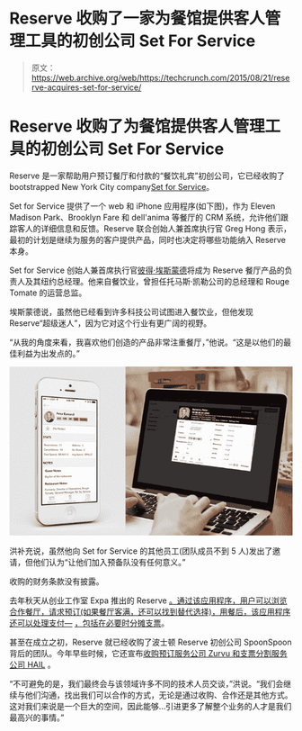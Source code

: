 # Reserve 收购了一家为餐馆提供客人管理工具的初创公司 Set For Service 

> 原文：<https://web.archive.org/web/https://techcrunch.com/2015/08/21/reserve-acquires-set-for-service/>

# Reserve 收购了为餐馆提供客人管理工具的初创公司 Set For Service

Reserve 是一家帮助用户预订餐厅和付款的“餐饮礼宾”初创公司，它已经收购了 bootstrapped New York City company[Set for Service](https://web.archive.org/web/20221005162854/http://landing.setforservice.com/)。

Set for Service 提供了一个 web 和 iPhone 应用程序(如下图)，作为 Eleven Madison Park、Brooklyn Fare 和 dell'anima 等餐厅的 CRM 系统，允许他们跟踪客人的详细信息和反馈。Reserve 联合创始人兼首席执行官 Greg Hong 表示，最初的计划是继续为服务的客户提供产品，同时也决定将哪些功能纳入 Reserve 本身。

Set for Service 创始人兼首席执行官[彼得·埃斯蒙德](https://web.archive.org/web/20221005162854/https://www.linkedin.com/pub/peter-esmond/a/80b/32a)将成为 Reserve 餐厅产品的负责人及其纽约总经理。他来自餐饮业，曾担任托马斯·凯勒公司的总经理和 Rouge Tomate 的运营总监。

埃斯蒙德说，虽然他已经看到许多科技公司试图进入餐饮业，但他发现 Reserve“超级迷人”，因为它对这个行业有更广阔的视野。

“从我的角度来看，我喜欢他们创造的产品非常注重餐厅，”他说。“这是以他们的最佳利益为出发点的。”

![Set for Service](img/3f68a51cbdd994cc5f0905871fb7870c.png)

洪补充说，虽然他向 Set for Service 的其他员工(团队成员不到 5 人)发出了邀请，但他们认为“让他们加入预备队没有任何意义。”

收购的财务条款没有披露。

去年秋天从创业工作室 Expa 推出的 Reserve [。通过该应用程序，用户可以浏览合作餐厅，请求预订(如果餐厅客满，还可以找到替代选择)，用餐后，该应用程序还可以处理支付—](https://web.archive.org/web/20221005162854/https://beta.techcrunch.com/2014/10/28/reserve-from-startup-studio-expa-makes-restaurant-reservations-easier-than-ever/) [，包括在必要时分摊支票](https://web.archive.org/web/20221005162854/https://beta.techcrunch.com/2015/07/16/reserve-splitting-the-check/)。

甚至在成立之初，Reserve 就已经收购了波士顿 Reserve 初创公司 SpoonSpoon 背后的团队。今年早些时候，它还宣布[收购预订服务公司 Zurvu 和支票分割服务公司 HAIL](https://web.archive.org/web/20221005162854/https://beta.techcrunch.com/2015/04/07/reserve-the-dining-reservation-app-from-startup-studio-expa-beefs-up-with-two-acquisitions/) 。

“不可避免的是，我们最终会与该领域许多不同的技术人员交谈，”洪说。“我们会继续与他们沟通，找出我们可以合作的方式，无论是通过收购、合作还是其他方式。这对我们来说是一个巨大的空间，因此能够…引进更多了解整个业务的人才是我们最高兴的事情。”